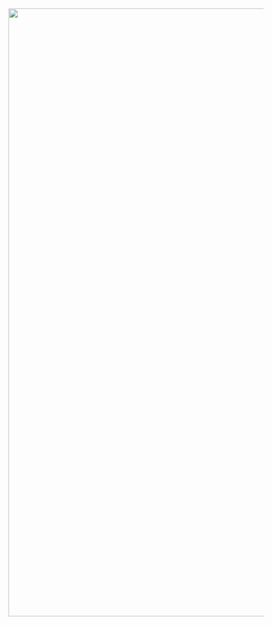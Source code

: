 <p align="center">
<h2 align="center"> </h2>

<p>
  <img width="1200" src="https://github.com/LTaeSung/git_test/assets/121271698/9130f349-b837-41cc-bfce-6d2b2c81f96f">
</p>

<p>
    <h2 팀 프로젝트: 노량진 수산지상 중계 플랫폼></h2>
    <h3 2023.10. ~ 2023.12 ></h3>                                                                         
</p>




